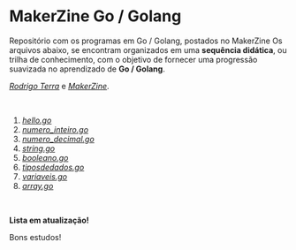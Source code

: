 # MakerZine  Go / Golang
Repositório com os programas em Go / Golang, postados no MakerZine
Os arquivos abaixo, se encontram organizados em uma <strong>sequência didática</strong>, ou trilha de conhecimento, com o objetivo de fornecer uma progressão suavizada no aprendizado de <strong>Go / Golang</strong>.

<span style="text-decoration: underline;"><em><a href="https://www.linkedin.com/in/rodrigo-rissetto-terra/" target="_blank" rel="nofollow noopener noreferrer">Rodrigo Terra</a></em></span> e <a href="https://www.makerzine.com.br" target="_blank" rel="nofollow noopener noreferrer"><span style="text-decoration: underline;"><em>MakerZine</em></span></a>. 

&nbsp;
<ol>
 	<li><span style="text-decoration: underline;"><em><a href="https://github.com/rodrigorissettoterra/MakerZine-Golang/blob/main/hello.go" target="_blank" rel="nofollow noopener noreferrer">hello.go</a></em></span></li>
 	<li><span style="text-decoration: underline;"><em><a href="https://github.com/rodrigorissettoterra/MakerZine-Golang/blob/main/numero_inteiro.go" target="_blank" rel="nofollow noopener noreferrer">numero_inteiro.go</a></em></span></li>
 	<li><span style="text-decoration: underline;"><em><a href="https://github.com/rodrigorissettoterra/MakerZine-Golang/blob/main/numero_decimal.go" target="_blank" rel="nofollow noopener noreferrer">numero_decimal.go</a></em></span></li>
 	<li><span style="text-decoration: underline;"><em><a href="https://github.com/rodrigorissettoterra/MakerZine-Golang/blob/main/string.go" target="_blank" rel="nofollow noopener noreferrer">string.go</a></em></span></li>
 	<li><span style="text-decoration: underline;"><em><a href="https://github.com/rodrigorissettoterra/MakerZine-Golang/blob/main/booleano.go" target="_blank" rel="nofollow noopener noreferrer">booleano.go</a></em></span></li>
 	<li><span style="text-decoration: underline;"><em><a href="https://github.com/rodrigorissettoterra/MakerZine-Golang/blob/main/tiposdedados.go" target="_blank" rel="nofollow noopener noreferrer">tiposdedados.go</a></em></span></li>
 	<li><span style="text-decoration: underline;"><em><a href="https://github.com/rodrigorissettoterra/MakerZine-Golang/blob/main/variaveis.go" target="_blank" rel="nofollow noopener noreferrer">variaveis.go</a></em></span></li>
 	<li><span style="text-decoration: underline;"><em><a href="https://github.com/rodrigorissettoterra/MakerZine-Golang/blob/main/array.go" target="_blank" rel="nofollow noopener noreferrer">array.go</a></em></span></li>
</ol>
&nbsp;

<strong>Lista em atualização!</strong>

Bons estudos!
